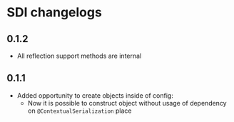 # SDI changelogs

## 0.1.2

* All reflection support methods are internal

## 0.1.1

* Added opportunity to create objects inside of config:
    * Now it is possible to construct object without usage of dependency on `@ContextualSerialization` place
